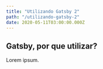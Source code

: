```yaml
---
title: "Utilizando Gatsby 2"
path: "/utilizando-gatsby-2"
date: 2020-05-11T03:00:00.000Z
---
```


## Gatsby, por que utilizar?

Lorem ipsum.